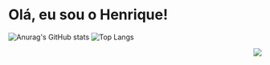 <h1> Olá, eu sou o Henrique!  </h1>

![Anurag's GitHub stats](https://github-readme-stats.vercel.app/api?username=henriquemoreiraa&show_icons=true&&theme=dracula)
![Top Langs](https://github-readme-stats.vercel.app/api/top-langs/?username=henriquemoreiraa&layout=compact&theme=dracula)

<img align="right" src="https://styles.redditmedia.com/t5_28hmqn/styles/communityIcon_80xugnj4bek81.jpeg?width=256&s=f219b0bf3ea34ada20ff36c36f996bd5f8858b62">
